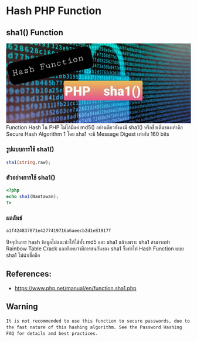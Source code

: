 # Hash PHP Function

## sha1() Function

![](sha1.jpg)
Function Hash ใน PHP ไม่ได้มีแค่ md5() อย่างเดียวยังคงมี sha1() หรือชื่อเต็มของเค้าคือ Secure Hash Algorithm 1
โดย sha1 จะมี Message Digest เท่ากับ 160 bits 

### รูปแบบการใช้ sha1()
````PHP
sha1(string,raw);
````

### ตัวอย่างการใช้ sha1()
````PHP
<?php
echo sha1(Nantawan);
?>
````

### ผลลัพธ์
````PHP
a1f424837871e4277419716a6aeecb2d1e81917f
````

ปัจจุบันการ hash ข้อมูลไม่แนะนำให้ใช้ทั้ง md5 และ sha1 แล้วเพราะ sha1 สามารถทำ Rainbow Table Crack
และยังพบว่ามีการชนกันของ sha1 ซึ่งทำให้ Hash Function แบบ sha1 ไม่น่าเชื่อถือ

## References:
- https://www.php.net/manual/en/function.sha1.php

## Warning
`It is not recommended to use this function to secure passwords, due to the fast nature of this hashing algorithm. See the Password Hashing FAQ for details and best practices.`
